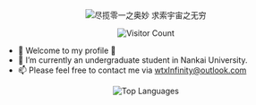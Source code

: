 <div align="center">
<img src="https://readme-typing-svg.herokuapp.com?font=Fira+Code&pause=1000&center=true&vCenter=true&random=false&width=435&lines=%E5%B0%BD%E6%8F%BD%E9%9B%B6%E4%B8%80%E4%B9%8B%E5%A5%A5%E5%A6%99+%E6%B1%82%E7%B4%A2%E5%AE%87%E5%AE%99%E4%B9%8B%E6%97%A0%E7%A9%B7;Embracing+Mysteries+of+0s+and+1s;Exploring+Infinity+of+the+Universe" alt="尽揽零一之奥妙 求索宇宙之无穷" />

![Visitor Count](https://count.getloli.com/get/@InfinityUniverse0.github.readme)
</div>

- 👋 Welcome to my profile 🎉
- 🔭 I’m currently an undergraduate student in Nankai University.
- 📫 Please feel free to contact me via [wtxInfinity@outlook.com](mailto:wtxInfinity@outlook.com)

<!--
**InfinityUniverse0/InfinityUniverse0** is a ✨ _special_ ✨ repository because its `README.md` (this file) appears on your GitHub profile.

Here are some ideas to get you started:

- 🔭 I’m currently working on ...
- 🌱 I’m currently learning ...
- 👯 I’m looking to collaborate on ...
- 🤔 I’m looking for help with ...
- 💬 Ask me about ...
- 📫 How to reach me: ...
- 😄 Pronouns: ...
- ⚡ Fun fact: ...
-->

<div align="center">
  <!-- <img src="https://github-readme-stats.vercel.app/api?username=InfinityUniverse0&show_icons=true&include_all_commits=true&count_private=true" alt="InfinityUniverse0's GitHub stats" /> -->
  <img src="https://github-readme-stats.vercel.app/api/top-langs/?username=InfinityUniverse0&layout=compact&hide=html,css" alt="Top Languages" />
</div>
